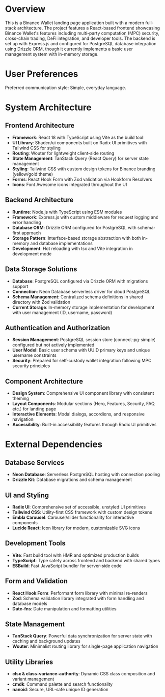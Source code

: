 # Overview

This is a Binance Wallet landing page application built with a modern full-stack architecture. The project features a React-based frontend showcasing Binance Wallet's features including multi-party computation (MPC) security, cross-chain trading, DeFi integration, and developer tools. The backend is set up with Express.js and configured for PostgreSQL database integration using Drizzle ORM, though it currently implements a basic user management system with in-memory storage.

# User Preferences

Preferred communication style: Simple, everyday language.

# System Architecture

## Frontend Architecture
- **Framework**: React 18 with TypeScript using Vite as the build tool
- **UI Library**: Shadcn/ui components built on Radix UI primitives with Tailwind CSS for styling
- **Routing**: Wouter for lightweight client-side routing
- **State Management**: TanStack Query (React Query) for server state management
- **Styling**: Tailwind CSS with custom design tokens for Binance branding (yellow/gold theme)
- **Forms**: React Hook Form with Zod validation via Hookform Resolvers
- **Icons**: Font Awesome icons integrated throughout the UI

## Backend Architecture
- **Runtime**: Node.js with TypeScript using ESM modules
- **Framework**: Express.js with custom middleware for request logging and error handling
- **Database ORM**: Drizzle ORM configured for PostgreSQL with schema-first approach
- **Storage Pattern**: Interface-based storage abstraction with both in-memory and database implementations
- **Development**: Hot reloading with tsx and Vite integration in development mode

## Data Storage Solutions
- **Database**: PostgreSQL configured via Drizzle ORM with migrations support
- **Connection**: Neon Database serverless driver for cloud PostgreSQL
- **Schema Management**: Centralized schema definitions in shared directory with Zod validation
- **Current Storage**: In-memory storage implementation for development with user management (ID, username, password)

## Authentication and Authorization
- **Session Management**: PostgreSQL session store (connect-pg-simple) configured but not actively implemented
- **User Model**: Basic user schema with UUID primary keys and unique username constraints
- **Security**: Prepared for self-custody wallet integration following MPC security principles

## Component Architecture
- **Design System**: Comprehensive UI component library with consistent theming
- **Layout Components**: Modular sections (Hero, Features, Security, FAQ, etc.) for landing page
- **Interactive Elements**: Modal dialogs, accordions, and responsive navigation
- **Accessibility**: Built-in accessibility features through Radix UI primitives

# External Dependencies

## Database Services
- **Neon Database**: Serverless PostgreSQL hosting with connection pooling
- **Drizzle Kit**: Database migrations and schema management

## UI and Styling
- **Radix UI**: Comprehensive set of accessible, unstyled UI primitives
- **Tailwind CSS**: Utility-first CSS framework with custom design tokens
- **Embla Carousel**: Carousel/slider functionality for interactive components
- **Lucide React**: Icon library for modern, customizable SVG icons

## Development Tools
- **Vite**: Fast build tool with HMR and optimized production builds
- **TypeScript**: Type safety across frontend and backend with shared types
- **ESBuild**: Fast JavaScript bundler for server-side code

## Form and Validation
- **React Hook Form**: Performant form library with minimal re-renders
- **Zod**: Schema validation library integrated with form handling and database models
- **Date-fns**: Date manipulation and formatting utilities

## State Management
- **TanStack Query**: Powerful data synchronization for server state with caching and background updates
- **Wouter**: Minimalist routing library for single-page application navigation

## Utility Libraries
- **clsx & class-variance-authority**: Dynamic CSS class composition and variant management
- **cmdk**: Command palette and search functionality
- **nanoid**: Secure, URL-safe unique ID generation